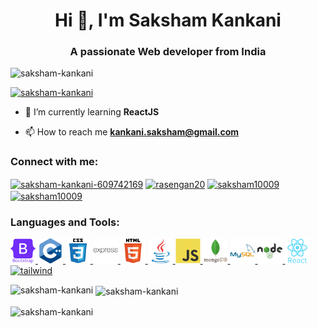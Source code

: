 <h1 align="center">Hi 👋, I'm Saksham Kankani</h1>
<h3 align="center">A passionate Web developer from India</h3>

<p align="left"> <img src="https://komarev.com/ghpvc/?username=saksham-kankani&label=Profile%20views&color=0e75b6&style=flat" alt="saksham-kankani" /> </p>

<p align="left"> <a href="https://github.com/ryo-ma/github-profile-trophy"><img src="https://github-profile-trophy.vercel.app/?username=saksham-kankani" alt="saksham-kankani" /></a> </p>

- 🌱 I’m currently learning **ReactJS**

- 📫 How to reach me **kankani.saksham@gmail.com**

<h3 align="left">Connect with me:</h3>
<p align="left">
<a href="https://linkedin.com/in/saksham-kankani-609742169" target="blank"><img align="center" src="https://raw.githubusercontent.com/rahuldkjain/github-profile-readme-generator/master/src/images/icons/Social/linked-in-alt.svg" alt="saksham-kankani-609742169" height="30" width="40" /></a>
<a href="https://www.codechef.com/users/rasengan20" target="blank"><img align="center" src="https://cdn.jsdelivr.net/npm/simple-icons@3.1.0/icons/codechef.svg" alt="rasengan20" height="30" width="40" /></a>
<a href="https://codeforces.com/profile/saksham10009" target="blank"><img align="center" src="https://raw.githubusercontent.com/rahuldkjain/github-profile-readme-generator/master/src/images/icons/Social/codeforces.svg" alt="saksham10009" height="30" width="40" /></a>
<a href="https://www.leetcode.com/saksham10009" target="blank"><img align="center" src="https://raw.githubusercontent.com/rahuldkjain/github-profile-readme-generator/master/src/images/icons/Social/leet-code.svg" alt="saksham10009" height="30" width="40" /></a>
</p>

<h3 align="left">Languages and Tools:</h3>
<p align="left"> <a href="https://getbootstrap.com" target="_blank" rel="noreferrer"> <img src="https://raw.githubusercontent.com/devicons/devicon/master/icons/bootstrap/bootstrap-plain-wordmark.svg" alt="bootstrap" width="40" height="40"/> </a> <a href="https://www.w3schools.com/cpp/" target="_blank" rel="noreferrer"> <img src="https://raw.githubusercontent.com/devicons/devicon/master/icons/cplusplus/cplusplus-original.svg" alt="cplusplus" width="40" height="40"/> </a> <a href="https://www.w3schools.com/css/" target="_blank" rel="noreferrer"> <img src="https://raw.githubusercontent.com/devicons/devicon/master/icons/css3/css3-original-wordmark.svg" alt="css3" width="40" height="40"/> </a> <a href="https://expressjs.com" target="_blank" rel="noreferrer"> <img src="https://raw.githubusercontent.com/devicons/devicon/master/icons/express/express-original-wordmark.svg" alt="express" width="40" height="40"/> </a> <a href="https://www.w3.org/html/" target="_blank" rel="noreferrer"> <img src="https://raw.githubusercontent.com/devicons/devicon/master/icons/html5/html5-original-wordmark.svg" alt="html5" width="40" height="40"/> </a> <a href="https://www.java.com" target="_blank" rel="noreferrer"> <img src="https://raw.githubusercontent.com/devicons/devicon/master/icons/java/java-original.svg" alt="java" width="40" height="40"/> </a> <a href="https://developer.mozilla.org/en-US/docs/Web/JavaScript" target="_blank" rel="noreferrer"> <img src="https://raw.githubusercontent.com/devicons/devicon/master/icons/javascript/javascript-original.svg" alt="javascript" width="40" height="40"/> </a> <a href="https://www.mongodb.com/" target="_blank" rel="noreferrer"> <img src="https://raw.githubusercontent.com/devicons/devicon/master/icons/mongodb/mongodb-original-wordmark.svg" alt="mongodb" width="40" height="40"/> </a> <a href="https://www.mysql.com/" target="_blank" rel="noreferrer"> <img src="https://raw.githubusercontent.com/devicons/devicon/master/icons/mysql/mysql-original-wordmark.svg" alt="mysql" width="40" height="40"/> </a> <a href="https://nodejs.org" target="_blank" rel="noreferrer"> <img src="https://raw.githubusercontent.com/devicons/devicon/master/icons/nodejs/nodejs-original-wordmark.svg" alt="nodejs" width="40" height="40"/> </a> <a href="https://reactjs.org/" target="_blank" rel="noreferrer"> <img src="https://raw.githubusercontent.com/devicons/devicon/master/icons/react/react-original-wordmark.svg" alt="react" width="40" height="40"/> </a> <a href="https://tailwindcss.com/" target="_blank" rel="noreferrer"> <img src="https://www.vectorlogo.zone/logos/tailwindcss/tailwindcss-icon.svg" alt="tailwind" width="40" height="40"/> </a> </p>

<p><img align="left" src="https://github-readme-stats.vercel.app/api/top-langs?username=saksham-kankani&show_icons=true&locale=en&layout=compact" alt="saksham-kankani" /></p>

<p>&nbsp;<img align="center" src="https://github-readme-stats.vercel.app/api?username=saksham-kankani&show_icons=true&locale=en" alt="saksham-kankani" /></p>

<p><img align="center" src="https://github-readme-streak-stats.herokuapp.com/?user=saksham-kankani&" alt="saksham-kankani" /></p>

